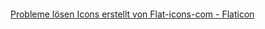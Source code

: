 <p align="center"><image></p>

<a href="https://www.flaticon.com/de/kostenlose-icons/probleme-losen" title="probleme lösen Icons">Probleme lösen Icons erstellt von Flat-icons-com - Flaticon</a>